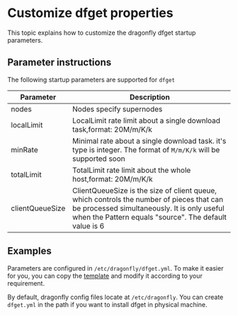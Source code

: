# Customize dfget properties

This topic explains how to customize the dragonfly dfget startup parameters.

## Parameter instructions

The following startup parameters are supported for `dfget`

| Parameter | Description |
| ------------- | ------------- |
| nodes	| Nodes specify supernodes |
| localLimit | LocalLimit rate limit about a single download task,format: 20M/m/K/k |
| minRate | Minimal rate about a single download task. it's type is integer. The format of `M/m/K/k` will be supported soon |
| totalLimit | TotalLimit rate limit about the whole host,format: 20M/m/K/k |
| clientQueueSize | ClientQueueSize is the size of client queue, which controls the number of pieces that can be processed simultaneously. It is only useful when the Pattern equals "source". The default value is 6 |

## Examples

Parameters are configured in `/etc/dragonfly/dfget.yml`.
To make it easier for you, you can copy the [template](dfget_config_template.yml) and modify it according to your requirement.

By default, dragonfly config files locate at `/etc/dragonfly`. You can create `dfget.yml` in the path if you want to install dfget in physical machine.
